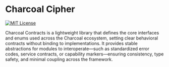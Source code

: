 # Charcoal Cipher

[![MIT License](https://img.shields.io/badge/license-MIT-green.svg)](LICENSE)

Charcoal Contracts is a lightweight library that defines the core interfaces and enums used across the Charcoal
ecosystem, setting clear behavioral contracts without binding to implementations. It provides stable abstractions for
modules to interoperate—such as standardized error codes, service contracts, or capability markers—ensuring consistency,
type safety, and minimal coupling across the framework.